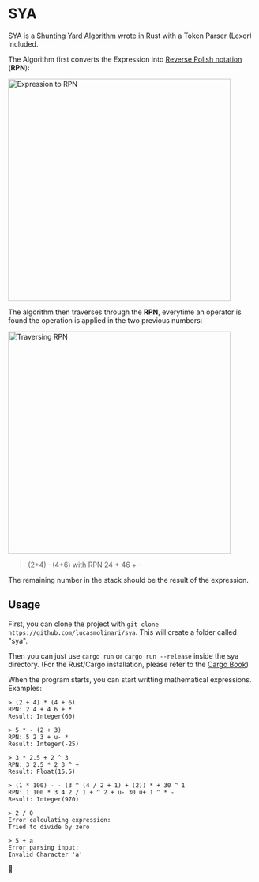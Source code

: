 # SYA
SYA is a [Shunting Yard Algorithm](https://en.wikipedia.org/wiki/Shunting_yard_algorithm) wrote in Rust with a Token Parser (Lexer) included.

The Algorithm first converts the Expression into  [Reverse Polish notation](https://en.wikipedia.org/wiki/Reverse_Polish_notation) (**RPN**):

<picture>
  <img alt="Expression to RPN" src="https://ucarecdn.com/6dbfbb2b-7e98-4756-825a-29a17429481e/" width="450">
</picture>


The algorithm then traverses through the **RPN**, everytime an operator is found the operation is applied in the two previous numbers:

<picture>
  <img alt="Traversing RPN" src="https://ucarecdn.com/652213b7-005f-478e-bb57-abb48a10700e/" width="450">
</picture>

>(2+4) ⋅ (4+6) with RPN 24 + 46 + ⋅

The remaining number in the stack should be the result of the expression.

## Usage
First, you can clone the project with `git clone https://github.com/lucasmolinari/sya`. This will create a folder called "sya".

Then you can just use `cargo run` or `cargo run --release` inside the sya directory. (For the Rust/Cargo installation, please refer to  the [Cargo Book](https://doc.rust-lang.org/cargo/getting-started/installation.html))

When the program starts, you can start writting mathematical expressions. Examples:
```
> (2 + 4) * (4 + 6) 
RPN: 2 4 + 4 6 + *
Result: Integer(60)
```
```
> 5 * - (2 + 3)  
RPN: 5 2 3 + u- *
Result: Integer(-25)
```
```
> 3 * 2.5 + 2 ^ 3
RPN: 3 2.5 * 2 3 ^ +
Result: Float(15.5)
```
```
> (1 * 100) - - (3 ^ (4 / 2 + 1) + (2)) * + 30 ^ 1
RPN: 1 100 * 3 4 2 / 1 + ^ 2 + u- 30 u+ 1 ^ * -
Result: Integer(970)
```
```
> 2 / 0
Error calculating expression:
Tried to divide by zero
```

```
> 5 + a
Error parsing input:
Invalid Character 'a'
```

🦀
